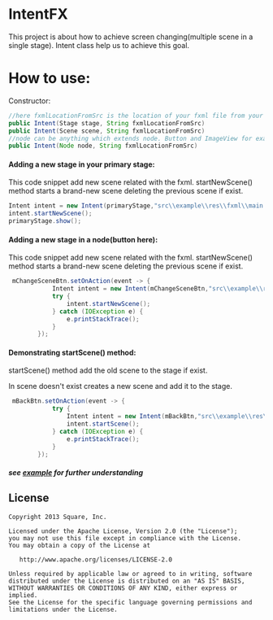 # IntentFX
This project is about how to achieve screen changing(multiple scene in a single stage). Intent class help us to achieve this goal.
# How to use:
Constructor:
```java
//here fxmlLocationFromSrc is the location of your fxml file from your src folder
public Intent(Stage stage, String fxmlLocationFromSrc)
public Intent(Scene scene, String fxmlLocationFromSrc)
//node can be anything which extends node. Button and ImageView for example
public Intent(Node node, String fxmlLocationFromSrc) 
```
#### Adding a new stage in your primary stage:
This code snippet add new scene related with the fxml.
startNewScene() method starts a brand-new scene deleting the previous scene if exist.
```java
Intent intent = new Intent(primaryStage,"src\\example\\res\\fxml\\main.fxml");
intent.startNewScene();
primaryStage.show();
```
#### Adding a new stage in a node(button here):
This code snippet add new scene related with the fxml.
startNewScene() method starts a brand-new scene deleting the previous scene if exist.
```java
 mChangeSceneBtn.setOnAction(event -> {
            Intent intent = new Intent(mChangeSceneBtn,"src\\example\\res\\fxml\\second_screen.fxml");
            try {
                intent.startNewScene();
            } catch (IOException e) {
                e.printStackTrace();
            }
        });
```
#### Demonstrating startScene() method: 
startScene() method add the old scene to the stage if exist.

In scene doesn't exist creates a new scene and add it to the stage.
```java
 mBackBtn.setOnAction(event -> {
            try {
                Intent intent = new Intent(mBackBtn,"src\\example\\res\\fxml\\main.fxml");
                intent.startScene();
            } catch (IOException e) {
                e.printStackTrace();
            }
        });
```

#### _see [example](src/example) for further understanding_

License
--------

    Copyright 2013 Square, Inc.

    Licensed under the Apache License, Version 2.0 (the "License");
    you may not use this file except in compliance with the License.
    You may obtain a copy of the License at

       http://www.apache.org/licenses/LICENSE-2.0

    Unless required by applicable law or agreed to in writing, software
    distributed under the License is distributed on an "AS IS" BASIS,
    WITHOUT WARRANTIES OR CONDITIONS OF ANY KIND, either express or implied.
    See the License for the specific language governing permissions and
    limitations under the License.